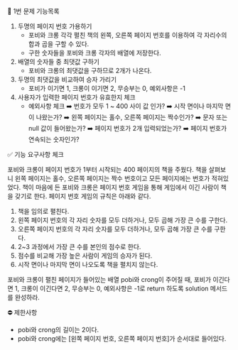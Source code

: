 📝 1번 문제 기능목록

1. 두명의 페이지 번호 가용하기
    - 포비와 크롱 각각 펼친 책의 왼쪽, 오른쪽 페이지 번호를 이용하여 각 자리수의 합과 곱을 구할 수 있다.
    - 구한 숫자들을 포비와 크롱 각자의 배열에 저장한다.
2. 배열의 숫자들 중 최댓값 구하기
    - 포비와 크롱의 최댓값을 구하므로 2개가 나온다.
3. 두명의 최댓값을 비교하여 승자 가리기
    - 포비가 이기면 1, 크롱이 이기면 2, 무승부는 0, 예외사항은 -1
4. 사용자가 입력한 페이지 번호가 유효한지 체크 
    - 예외사항 체크
        ➡️ 번호가 모두 1 ~ 400 사이 값 인가?
        ➡️ 시작 면이나 마지막 면이 나왔는가?
        ➡️ 왼쪽 페이지는 홀수, 오른쪽 페이지는 짝수인가?
        ➡️ 문자 또는 null 값이 들어왔는가?
        ➡️ 페이지 번호가 2개 입력되었는가?
        ➡️ 페이지 번호가 연속되는 숫자인가?


✅ 기능 요구사항 체크

포비와 크롱이 페이지 번호가 1부터 시작되는 400 페이지의 책을 주웠다. 책을 살펴보니 왼쪽 페이지는 홀수, 오른쪽 페이지는 짝수 번호이고 모든 페이지에는 번호가 적혀있었다. 책이 마음에 든 포비와 크롱은 페이지 번호 게임을 통해 게임에서 이긴 사람이 책을 갖기로 한다. 페이지 번호 게임의 규칙은 아래와 같다.

1. 책을 임의로 펼친다.
2. 왼쪽 페이지 번호의 각 자리 숫자를 모두 더하거나, 모두 곱해 가장 큰 수를 구한다.
3. 오른쪽 페이지 번호의 각 자리 숫자를 모두 더하거나, 모두 곱해 가장 큰 수를 구한다.
4. 2~3 과정에서 가장 큰 수를 본인의 점수로 한다.
5. 점수를 비교해 가장 높은 사람이 게임의 승자가 된다.
6. 시작 면이나 마지막 면이 나오도록 책을 펼치지 않는다.

포비와 크롱이 펼친 페이지가 들어있는 배열 pobi와 crong이 주어질 때, 포비가 이긴다면 1, 크롱이 이긴다면 2, 무승부는 0, 예외사항은 -1로 return 하도록 solution 메서드를 완성하라.


⛔️ 제한사항

- pobi와 crong의 길이는 2이다.
- pobi와 crong에는 [왼쪽 페이지 번호, 오른쪽 페이지 번호]가 순서대로 들어있다.